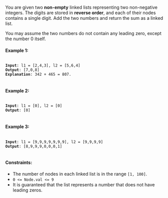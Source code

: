 You are given two **non-empty** linked lists representing two non-negative integers. The digits are stored in **reverse order**, and each of their nodes contains a single digit. Add the two numbers and return the sum as a linked list.

You may assume the two numbers do not contain any leading zero, except the number 0 itself.

 

#### Example 1:

<pre>
<code>
<b>Input</b>: l1 = [2,4,3], l2 = [5,6,4]
<b>Output</b>: [7,0,8]
<b>Explanation</b>: 342 + 465 = 807.
</code>
</pre>

#### Example 2:

<pre>
<code>
<b>Input</b>: l1 = [0], l2 = [0]
<b>Output</b>: [0]
</code>
</pre>

#### Example 3:

<pre>
<code>
<b>Input</b>: l1 = [9,9,9,9,9,9,9], l2 = [9,9,9,9]
<b>Output</b>: [8,9,9,9,0,0,0,1]
</code>
</pre>
 

#### Constraints:

- The number of nodes in each linked list is in the range `[1, 100]`.
- `0 <= Node.val <= 9`
- It is guaranteed that the list represents a number that does not have leading zeros.